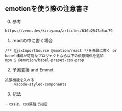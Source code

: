 ## emotionを使う際の注意書き

0. 参考
```
https://zenn.dev/kiriyama/articles/630b2547a6ac79
```

1. reactの中に書く場合
```
/** @jsxImportSource @emotion/react */を先頭に書く or 
babel構成が可能なプロジェクトなら以下の依存関係を追加
npm i @emotion/babel-preset-css-prop

```

2. 予測変換 and Emmet
```
拡張機能を入れる
    vscode-styled-components
```

3. 記法
```
・cssは、css属性で指定

```
